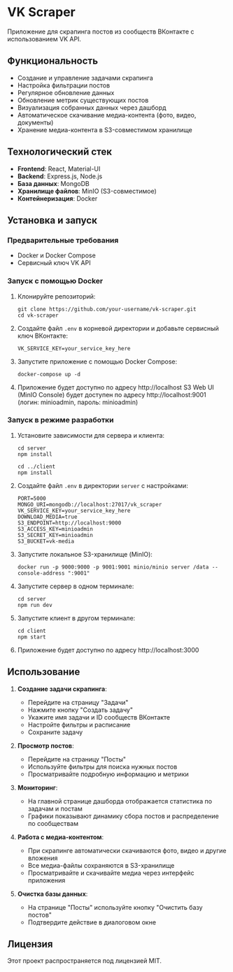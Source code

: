# VK Scraper

Приложение для скрапинга постов из сообществ ВКонтакте с использованием VK API.

## Функциональность

- Создание и управление задачами скрапинга
- Настройка фильтрации постов
- Регулярное обновление данных
- Обновление метрик существующих постов
- Визуализация собранных данных через дашборд
- Автоматическое скачивание медиа-контента (фото, видео, документы)
- Хранение медиа-контента в S3-совместимом хранилище

## Технологический стек

- **Frontend**: React, Material-UI
- **Backend**: Express.js, Node.js
- **База данных**: MongoDB
- **Хранилище файлов**: MinIO (S3-совместимое)
- **Контейнеризация**: Docker

## Установка и запуск

### Предварительные требования

- Docker и Docker Compose
- Сервисный ключ VK API

### Запуск с помощью Docker

1. Клонируйте репозиторий:
   ```
   git clone https://github.com/your-username/vk-scraper.git
   cd vk-scraper
   ```

2. Создайте файл `.env` в корневой директории и добавьте сервисный ключ ВКонтакте:
   ```
   VK_SERVICE_KEY=your_service_key_here
   ```

3. Запустите приложение с помощью Docker Compose:
   ```
   docker-compose up -d
   ```

4. Приложение будет доступно по адресу http://localhost
   S3 Web UI (MinIO Console) будет доступен по адресу http://localhost:9001 (логин: minioadmin, пароль: minioadmin)

### Запуск в режиме разработки

1. Установите зависимости для сервера и клиента:
   ```
   cd server
   npm install
   
   cd ../client
   npm install
   ```

2. Создайте файл `.env` в директории `server` с настройками:
   ```
   PORT=5000
   MONGO_URI=mongodb://localhost:27017/vk_scraper
   VK_SERVICE_KEY=your_service_key_here
   DOWNLOAD_MEDIA=true
   S3_ENDPOINT=http://localhost:9000
   S3_ACCESS_KEY=minioadmin
   S3_SECRET_KEY=minioadmin
   S3_BUCKET=vk-media
   ```

3. Запустите локальное S3-хранилище (MinIO):
   ```
   docker run -p 9000:9000 -p 9001:9001 minio/minio server /data --console-address ":9001"
   ```

4. Запустите сервер в одном терминале:
   ```
   cd server
   npm run dev
   ```

5. Запустите клиент в другом терминале:
   ```
   cd client
   npm start
   ```

6. Приложение будет доступно по адресу http://localhost:3000

## Использование

1. **Создание задачи скрапинга**:
   - Перейдите на страницу "Задачи"
   - Нажмите кнопку "Создать задачу"
   - Укажите имя задачи и ID сообществ ВКонтакте
   - Настройте фильтры и расписание
   - Сохраните задачу

2. **Просмотр постов**:
   - Перейдите на страницу "Посты"
   - Используйте фильтры для поиска нужных постов
   - Просматривайте подробную информацию и метрики

3. **Мониторинг**:
   - На главной странице дашборда отображается статистика по задачам и постам
   - Графики показывают динамику сбора постов и распределение по сообществам

4. **Работа с медиа-контентом**:
   - При скрапинге автоматически скачиваются фото, видео и другие вложения
   - Все медиа-файлы сохраняются в S3-хранилище
   - Просматривайте и скачивайте медиа через интерфейс приложения

5. **Очистка базы данных**:
   - На странице "Посты" используйте кнопку "Очистить базу постов"
   - Подтвердите действие в диалоговом окне

## Лицензия

Этот проект распространяется под лицензией MIT.
